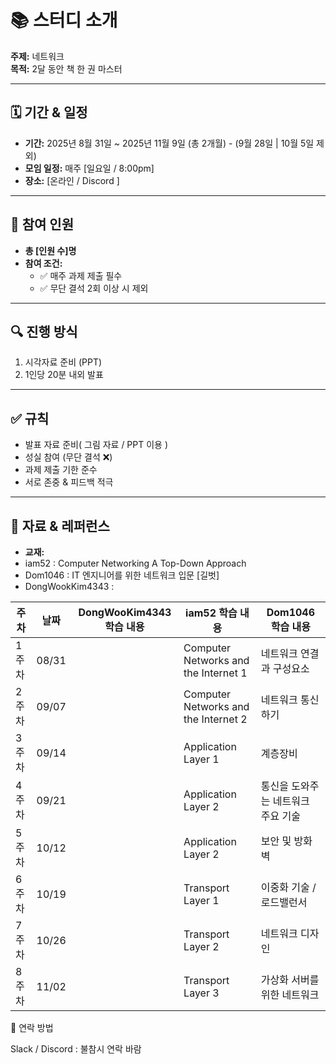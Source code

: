 # 📚 스터디 소개
**주제:** 네트워크  
**목적:** 2달 동안 책 한 권 마스터

---

## 🗓 기간 & 일정
- **기간:** 2025년 8월 31일 ~ 2025년 11월 9일 (총 2개월)  - (9월 28일 | 10월 5일 제외)
- **모임 일정:** 매주 [일요일 / 8:00pm] 
- **장소:** [온라인 / Discord ]  

---

## 👥 참여 인원
- **총 [인원 수]명**  
- **참여 조건:**  
  - ✅ 매주 과제 제출 필수  
  - ✅ 무단 결석 2회 이상 시 제외  

---

## 🔍 진행 방식
1. 시각자료 준비 (PPT)
2. 1인당 20분 내외 발표
   
---

## ✅ 규칙
- 발표 자료 준비( 그림 자료 / PPT 이용 )
- 성실 참여 (무단 결석 ❌)  
- 과제 제출 기한 준수
- 서로 존중 & 피드백 적극 

---

## 📂 자료 & 레퍼런스
- **교재:**
- iam52 : Computer Networking A Top-Down Approach
- Dom1046 : IT 엔지니어를 위한 네트워크 입문 [길벗]
- DongWookKim4343 : 

| 주차  | 날짜    | DongWooKim4343 학습 내용 | iam52 학습 내용 | Dom1046 학습 내용          |
| --- | ----- | -------------------- | ----------- | ---------------------- |
| 1주차 | 08/31 |                      | Computer Networks and the Internet 1 | 네트워크 연결과 구성요소       |
| 2주차 | 09/07 |                      | Computer Networks and the Internet 2 | 네트워크 통신하기           |
| 3주차 | 09/14 |                      | Application Layer 1 | 계층장비                |
| 4주차 | 09/21 |                      | Application Layer 2 | 통신을 도와주는 네트워크 주요 기술 |
| 5주차 | 10/12 |                      | Application Layer 2 | 보안 및 방화벽            |
| 6주차 | 10/19 |                      | Transport Layer 1 | 이중화 기술 / 로드밸런서      |
| 7주차 | 10/26 |                      | Transport Layer 2 | 네트워크 디자인            |
| 8주차 | 11/02 |                      | Transport Layer 3 | 가상화 서버를 위한 네트워크     |


📢 연락 방법

Slack / Discord : 불참시 연락 바람
